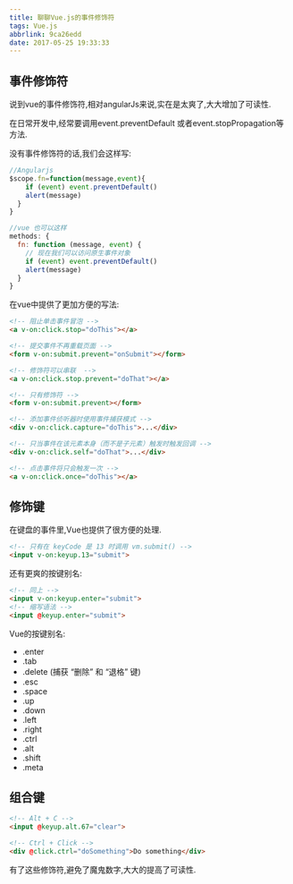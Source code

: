 ```yaml
---
title: 聊聊Vue.js的事件修饰符
tags: Vue.js
abbrlink: 9ca26edd
date: 2017-05-25 19:33:33
---
```

## 事件修饰符
说到vue的事件修饰符,相对angularJs来说,实在是太爽了,大大增加了可读性.

在日常开发中,经常要调用event.preventDefault 或者event.stopPropagation等方法.

没有事件修饰符的话,我们会这样写:
```javascript
//Angularjs
$scope.fn=function(message,event){
    if (event) event.preventDefault()
    alert(message)
  }
}
```

```javascript
//vue 也可以这样
methods: {
  fn: function (message, event) {
    // 现在我们可以访问原生事件对象
    if (event) event.preventDefault()
    alert(message)
  }
}
```

在vue中提供了更加方便的写法:

``` html
<!-- 阻止单击事件冒泡 -->
<a v-on:click.stop="doThis"></a>

<!-- 提交事件不再重载页面 -->
<form v-on:submit.prevent="onSubmit"></form>

<!-- 修饰符可以串联  -->
<a v-on:click.stop.prevent="doThat"></a>

<!-- 只有修饰符 -->
<form v-on:submit.prevent></form>

<!-- 添加事件侦听器时使用事件捕获模式 -->
<div v-on:click.capture="doThis">...</div>

<!-- 只当事件在该元素本身（而不是子元素）触发时触发回调 -->
<div v-on:click.self="doThat">...</div>

<!-- 点击事件将只会触发一次 -->
<a v-on:click.once="doThis"></a>
```

## 修饰键
在键盘的事件里,Vue也提供了很方便的处理.

```html
<!-- 只有在 keyCode 是 13 时调用 vm.submit() -->
<input v-on:keyup.13="submit">
```

还有更爽的按键别名:

```html
<!-- 同上 -->
<input v-on:keyup.enter="submit">
<!-- 缩写语法 -->
<input @keyup.enter="submit">
```

Vue的按键别名:

* .enter
* .tab
* .delete (捕获 “删除” 和 “退格” 键)
* .esc
* .space
* .up
* .down
* .left
* .right
* .ctrl
* .alt
* .shift
* .meta


## 组合键

```html
<!-- Alt + C -->
<input @keyup.alt.67="clear">

<!-- Ctrl + Click -->
<div @click.ctrl="doSomething">Do something</div>
```


有了这些修饰符,避免了魔鬼数字,大大的提高了可读性.